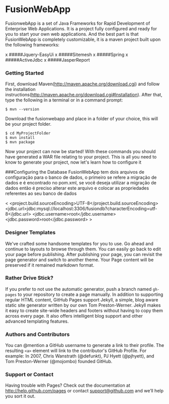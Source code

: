 FusionWebApp
============

FusionwebApp is a set of Java Frameworks for Rapid Development of Enterprise Web Applications. It is a project fully configured and ready for you to start your own web applications.
And the best part is that FusionWebApp is completely customizable, it is a maven project built upon the following frameworks:

x #####Jquery-EasyUi
x #####Sitemesh
x #####Spring
x #####ActiveJdbc
x #####JasperReport

### Getting Started

First, download Maven(http://maven.apache.org/download.cgi) and follow the installation instructions(http://maven.apache.org/download.cgi#Installation). After that, type the following in a terminal or in a command prompt:

```
$ mvn --version
```

Download the fusionwebapp and place in a folder of your choice, this will be your project folder. 

```
$ cd MyProjectFolder
$ mvn install
$ mvn package
```

Now your project can now be started!
With these commands you should have generated a WAR file relating to your project. This is all you need to know to generate your project, now let's learn how to configure it

###Configuring the Database
FusionWebApp tem dois arquivos de configuração para o banco de dados, o primeiro se refere a migração de dados e é encontrado no pom.xml, se você deseja utilizar a migração de dados então é preciso alterar este arquivo e colocar as propriedades referentes ao seu banco de dados

< <properties>
        <project.build.sourceEncoding>UTF-8</project.build.sourceEncoding>
        <jdbc.url>jdbc:mysql://localhost:3306/fusiondb?characterEncoding=utf-8</jdbc.url>
        <jdbc.username>root</jdbc.username>
        <jdbc.password>root</jdbc.password>
    </properties> >

### Designer Templates
We've crafted some handsome templates for you to use. Go ahead and continue to layouts to browse through them. You can easily go back to edit your page before publishing. After publishing your page, you can revisit the page generator and switch to another theme. Your Page content will be preserved if it remained markdown format.

### Rather Drive Stick?
If you prefer to not use the automatic generator, push a branch named `gh-pages` to your repository to create a page manually. In addition to supporting regular HTML content, GitHub Pages support Jekyll, a simple, blog aware static site generator written by our own Tom Preston-Werner. Jekyll makes it easy to create site-wide headers and footers without having to copy them across every page. It also offers intelligent blog support and other advanced templating features.

### Authors and Contributors
You can @mention a GitHub username to generate a link to their profile. The resulting `<a>` element will link to the contributor's GitHub Profile. For example: In 2007, Chris Wanstrath (@defunkt), PJ Hyett (@pjhyett), and Tom Preston-Werner (@mojombo) founded GitHub.

### Support or Contact
Having trouble with Pages? Check out the documentation at http://help.github.com/pages or contact support@github.com and we’ll help you sort it out.
